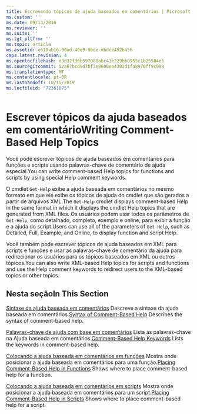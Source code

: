 ```yaml
---
title: Escrevendo tópicos de ajuda baseados em comentários | Microsoft Docs
ms.custom: ''
ms.date: 09/13/2016
ms.reviewer: ''
ms.suite: ''
ms.tgt_pltfrm: ''
ms.topic: article
ms.assetid: e619ab16-90ad-46e9-9bde-d6dce492ba56
caps.latest.revision: 4
ms.openlocfilehash: e3d32f36b597088abc41e229bb0955c1b25504e6
ms.sourcegitcommit: 52a67bcd9d7bf3e8600ea4302d1fa8970ff9c998
ms.translationtype: MT
ms.contentlocale: pt-BR
ms.lasthandoff: 10/15/2019
ms.locfileid: "72361075"
---
```

# <a name="writing-comment-based-help-topics"></a><span data-ttu-id="50a14-102">Escrever tópicos da ajuda baseados em comentário</span><span class="sxs-lookup"><span data-stu-id="50a14-102">Writing Comment-Based Help Topics</span></span>

<span data-ttu-id="50a14-103">Você pode escrever tópicos de ajuda baseados em comentários para funções e scripts usando palavras-chave de comentário de ajuda especial.</span><span class="sxs-lookup"><span data-stu-id="50a14-103">You can write comment-based Help topics for functions and scripts by using special Help comment keywords.</span></span>

 <span data-ttu-id="50a14-104">O cmdlet `Get-Help` exibe a ajuda baseada em comentários no mesmo formato em que ele exibe os tópicos de ajuda do cmdlet que são gerados a partir de arquivos XML.</span><span class="sxs-lookup"><span data-stu-id="50a14-104">The `Get-Help` cmdlet displays comment-based Help in the same format in which it displays the cmdlet Help topics that are generated from XML files.</span></span> <span data-ttu-id="50a14-105">Os usuários podem usar todos os parâmetros de `Get-Help`, como detalhado, completo, exemplo e online, para exibir a função e a ajuda do script.</span><span class="sxs-lookup"><span data-stu-id="50a14-105">Users can use all of the parameters of `Get-Help`, such as Detailed, Full, Example, and Online, to display function and script Help.</span></span>

 <span data-ttu-id="50a14-106">Você também pode escrever tópicos de ajuda baseados em XML para scripts e funções e usar as palavras-chave de comentário da ajuda para redirecionar os usuários para os tópicos baseados em XML ou outros tópicos.</span><span class="sxs-lookup"><span data-stu-id="50a14-106">You can also write XML-based Help topics for scripts and functions and use the Help comment keywords to redirect users to the XML-based topics or other topics.</span></span>

## <a name="in-this-section"></a><span data-ttu-id="50a14-107">Nesta seção</span><span class="sxs-lookup"><span data-stu-id="50a14-107">In This Section</span></span>

 <span data-ttu-id="50a14-108">[Sintaxe da ajuda baseada em comentários](./syntax-of-comment-based-help.md) Descreve a sintaxe da ajuda baseada em comentários.</span><span class="sxs-lookup"><span data-stu-id="50a14-108">[Syntax of Comment-Based Help](./syntax-of-comment-based-help.md) Describes the syntax of comment-based help.</span></span>

 <span data-ttu-id="50a14-109">[Palavras-chave de ajuda com base em comentários](./comment-based-help-keywords.md) Lista as palavras-chave na Ajuda baseada em comentários.</span><span class="sxs-lookup"><span data-stu-id="50a14-109">[Comment-Based Help Keywords](./comment-based-help-keywords.md) Lists the keywords in comment-based help.</span></span>

 <span data-ttu-id="50a14-110">[Colocando a ajuda baseada em comentários em funções](./placing-comment-based-help-in-functions.md) Mostra onde posicionar a ajuda baseada em comentários para uma função.</span><span class="sxs-lookup"><span data-stu-id="50a14-110">[Placing Comment-Based Help in Functions](./placing-comment-based-help-in-functions.md) Shows where to place comment-based help for a function.</span></span>

 <span data-ttu-id="50a14-111">[Colocando a ajuda baseada em comentários em scripts](./placing-comment-based-help-in-scripts.md) Mostra onde posicionar a ajuda baseada em comentários para um script.</span><span class="sxs-lookup"><span data-stu-id="50a14-111">[Placing Comment-Based Help in Scripts](./placing-comment-based-help-in-scripts.md) Shows where to place comment-based help for a script.</span></span>